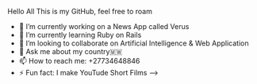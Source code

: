 Hello All This is my GitHub, feel free to roam
- 🔭 I’m currently working on a News App called Verus
- 🌱 I’m currently learning Ruby on Rails
- 👯 I’m looking to collaborate on Artificial Intelligence & Web Application
- 💬 Ask me about my country🇲🇼
- 📫 How to reach me: +27734648846
- ⚡ Fun fact: I make YouTude Short Films
-->
